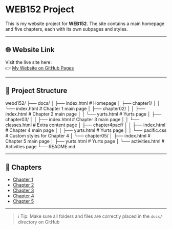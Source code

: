# WEB152 Project  

This is my website project for **WEB152**. The site contains a main homepage and five chapters, each with its own subpages and styles.  

---

## 🌐 Website Link  

Visit the live site here:  
👉 [My Website on GitHub Pages](https://ali-safavi.github.io/webd152/)  

---

## 📂 Project Structure  

webd152/
├── docs/
│ ├── index.html # Homepage
│ ├── chapter1/
│ │ └── index.html # Chapter 1 main page
│ ├── chapter02/
│ │ ├── index.html # Chapter 2 main page
│ │ └── yurts.html # Yurts page
│ ├── chapter03/
│ │ ├── index.html # Chapter 3 main page
│ │ └── classes.html # Extra content page
│ ├── chapter4pacf/
│ │ ├── index.html # Chapter 4 main page
│ │ ├── yurts.html # Yurts page
│ │ └── pacific.css # Custom styles for Chapter 4
│ └── chapter05/
│ ├── index.html # Chapter 5 main page
│ ├── yurts.html # Yurts page
│ └── activities.html # Activities page
└── README.md


---

## 📑 Chapters  

- [Chapter 1](https://ali-safavi.github.io/webd152/chapter1/)  
- [Chapter 2](https://ali-safavi.github.io/webd152/chapter02/)  
- [Chapter 3](https://ali-safavi.github.io/webd152/chapter03/)  
- [Chapter 4](https://ali-safavi.github.io/webd152/chapter4pacf/)  
- [Chapter 5](https://ali-safavi.github.io/webd152/chapter05/)  

---

> ℹ️ Tip: Make sure all folders and files are correctly placed in the `docs/` directory on GitHub 
